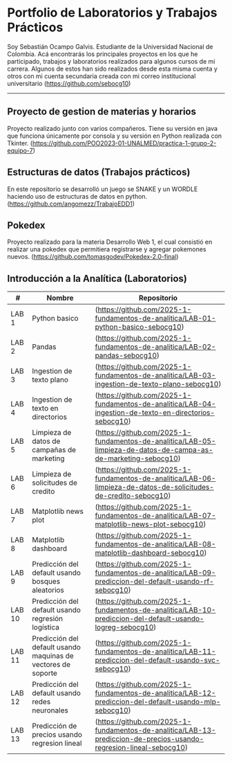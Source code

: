 # Portfolio de Laboratorios y Trabajos Prácticos

Soy Sebastián Ocampo Galvis. Estudiante de la Universidad Nacional de Colombia. Acá encontrarás los principales proyectos en los que he participado, trabajos y laboratorios realizados para algunos cursos de mi carrera.
Algunos de estos han sido realizados desde esta misma cuenta y otros con mi cuenta secundaria creada con mi correo institucional universitario (https://github.com/sebocg10)

---

## Proyecto de gestion de materias y horarios

Proyecto realizado junto con varios compañeros. Tiene su versión en java que funciona únicamente por consola y su versión en Python realizada con Tkinter. (https://github.com/POO2023-01-UNALMED/practica-1-grupo-2-equipo-7)

## Estructuras de datos (Trabajos prácticos)

En este repositorio se desarrolló un juego se SNAKE y un WORDLE haciendo uso de estructuras de datos en python. (https://github.com/angomezz/TrabajoEDD1)

## Pokedex

Proyecto realizado para la materia Desarrollo Web 1, el cual consistió en realizar una pokedex que permitiera registrarse y agregar pokemones nuevos. (https://github.com/tomasgodev/Pokedex-2.0-final)

## Introducción a la Analítica (Laboratorios)

| #  | Nombre | Repositorio |
|----|------------------------|-------------|
| LAB 1  | Python basico | (https://github.com/2025-1-fundamentos-de-analitica/LAB-01-python-basico-sebocg10) |
| LAB 2  | Pandas | (https://github.com/2025-1-fundamentos-de-analitica/LAB-02-pandas-sebocg10) | 
| LAB 3  | Ingestion de texto plano | (https://github.com/2025-1-fundamentos-de-analitica/LAB-03-ingestion-de-texto-plano-sebocg10) |
| LAB 4  | Ingestion de texto en directorios | (https://github.com/2025-1-fundamentos-de-analitica/LAB-04-ingestion-de-texto-en-directorios-sebocg10) |
| LAB 5  | Limpieza de datos de campañas de marketing | (https://github.com/2025-1-fundamentos-de-analitica/LAB-05-limpieza-de-datos-de-campa-as-de-marketing-sebocg10) |
| LAB 6  | Limpieza de solicitudes de credito | (https://github.com/2025-1-fundamentos-de-analitica/LAB-06-limpieza-de-datos-de-solicitudes-de-credito-sebocg10) |
| LAB 7  | Matplotlib news plot | (https://github.com/2025-1-fundamentos-de-analitica/LAB-07-matplotlib-news-plot-sebocg10) |
| LAB 8  | Matplotlib dashboard | (https://github.com/2025-1-fundamentos-de-analitica/LAB-08-matplotlib-dashboard-sebocg10) |
| LAB 9  | Predicción del default usando bosques aleatorios | (https://github.com/2025-1-fundamentos-de-analitica/LAB-09-prediccion-del-default-usando-rf-sebocg10) |
| LAB 10  | Predicción del default usando regresión logística | (https://github.com/2025-1-fundamentos-de-analitica/LAB-10-prediccion-del-default-usando-logreg-sebocg10) |
| LAB 11  | Predicción del default usando maquinas de vectores de soporte | (https://github.com/2025-1-fundamentos-de-analitica/LAB-11-prediccion-del-default-usando-svc-sebocg10) |
| LAB 12  | Predicción del default usando redes neuronales | (https://github.com/2025-1-fundamentos-de-analitica/LAB-12-prediccion-del-default-usando-mlp-sebocg10) |
| LAB 13  | Predicción de precios usando regresion lineal | (https://github.com/2025-1-fundamentos-de-analitica/LAB-13-prediccion-de-precios-usando-regresion-lineal-sebocg10) |

